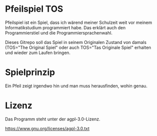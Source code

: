 # Pfeilspiel TOS

Pfeilspiel ist ein Spiel, dass ich wärend meiner Schulzeit weit vor meinem Informatikstudium programmiert habe. 
Das erklärt auch den Programmierstiel und die Programmiersprachenwahl.

Dieses Gitrepo soll das Spiel in seinem Originalen Zustand von damals (TOS="The Original Spiel" oder auch TOS="Tas Originale Spiel" erhalten und wieder zum Laufen bringen.

# Spielprinzip

Ein Pfeil zeigt irgendwo hin und man muss herausfinden, wohin genau.


# Lizenz

Das Programm steht unter der agpl-3.0-Lizenz. 

https://www.gnu.org/licenses/agpl-3.0.txt
